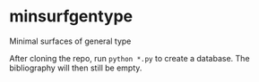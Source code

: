 minsurfgentype
==============

Minimal surfaces of general type

After cloning the repo, run `python *.py` to create a database. The bibliography will then still be empty.
